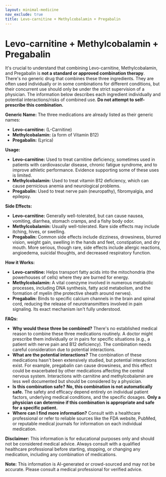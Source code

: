 ```yaml
---
layout: minimal-medicine
nav_exclude: true
title: Levo-carnitine + Methylcobalamin + Pregabalin
---
```


# Levo-carnitine + Methylcobalamin + Pregabalin

It's crucial to understand that combining Levo-carnitine, Methylcobalamin, and Pregabalin is **not a standard or approved combination therapy**.  There's no generic drug that combines these three ingredients.  They are often used individually or in some combinations for different conditions, but their concurrent use should only be under the strict supervision of a physician.  The information below describes each ingredient individually and potential interactions/risks of combined use. **Do not attempt to self-prescribe this combination.**

**Generic Name:**  The three medications are already listed as their generic names:

* **Levo-carnitine:**  (L-Carnitine)
* **Methylcobalamin:** (a form of Vitamin B12)
* **Pregabalin:** (Lyrica)


**Usage:**

* **Levo-carnitine:** Used to treat carnitine deficiency, sometimes used in patients with cardiovascular disease, chronic fatigue syndrome, and to improve athletic performance.  Evidence supporting some of these uses is limited.
* **Methylcobalamin:**  Used to treat vitamin B12 deficiency, which can cause pernicious anemia and neurological problems.
* **Pregabalin:** Used to treat nerve pain (neuropathy), fibromyalgia, and epilepsy.


**Side Effects:**

* **Levo-carnitine:**  Generally well-tolerated, but can cause nausea, vomiting, diarrhea, stomach cramps, and a fishy body odor.
* **Methylcobalamin:** Usually well-tolerated.  Rare side effects may include itching, hives, or swelling.
* **Pregabalin:**  Common side effects include dizziness, drowsiness, blurred vision, weight gain, swelling in the hands and feet, constipation, and dry mouth.  More serious, though rare, side effects include allergic reactions, angioedema, suicidal thoughts, and decreased respiratory function.


**How it Works:**

* **Levo-carnitine:**  Helps transport fatty acids into the mitochondria (the powerhouses of cells) where they are burned for energy.
* **Methylcobalamin:**  A vital coenzyme involved in numerous metabolic processes, including DNA synthesis, fatty acid metabolism, and the formation of myelin (the protective sheath around nerves).
* **Pregabalin:**  Binds to specific calcium channels in the brain and spinal cord, reducing the release of neurotransmitters involved in pain signaling. Its exact mechanism isn't fully understood.


**FAQs:**

* **Why would these three be combined?** There's no established medical reason to combine these three medications routinely. A doctor might prescribe them individually or in pairs for specific situations (e.g., a patient with nerve pain and B12 deficiency).  The combination needs careful consideration due to potential interactions.
* **What are the potential interactions?** The combination of these medications hasn't been extensively studied, but potential interactions exist. For example, pregabalin can cause drowsiness, and this effect could be exacerbated by other medications affecting the central nervous system. Interactions with carnitine and methylcobalamin are less well documented but should be considered by a physician.
* **Is this combination safe?**  **No, this combination is not automatically safe.** The safety and efficacy depend entirely on individual patient factors, underlying medical conditions, and the specific dosages.  **Only a physician can determine if this combination is appropriate and safe for a specific patient.**
* **Where can I find more information?**  Consult with a healthcare professional or refer to reliable sources like the FDA website, PubMed, or reputable medical journals for information on each individual medication.

**Disclaimer:** This information is for educational purposes only and should not be considered medical advice.  Always consult with a qualified healthcare professional before starting, stopping, or changing any medication, including any combination of medications.


**Note:** This information is AI-generated or crowd-sourced and may not be accurate. Please consult a medical professional for verified advice.
